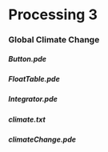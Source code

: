 # Processing 3


### Global Climate Change
##### Button.pde
##### FloatTable.pde
##### Integrator.pde
##### climate.txt
##### climateChange.pde
